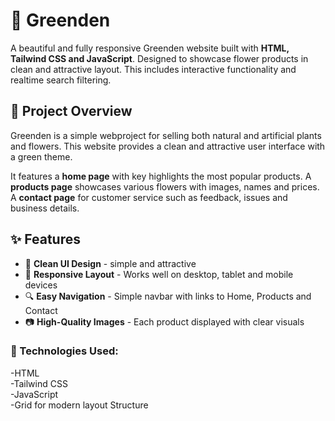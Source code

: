# 💐 Greenden

A beautiful and fully responsive Greenden website built with **HTML, Tailwind CSS and JavaScript**. Designed to showcase flower products in clean and attractive layout. This includes interactive functionality and realtime search filtering.
 

## 📌 Project Overview 
 Greenden is a simple webproject for selling both natural and artificial plants and flowers. This website provides a clean and attractive user interface with a green theme.  

 It features a **home page** with key highlights the most popular products. A **products page** showcases various flowers with images, names and prices. A **contact page** for customer service such as feedback, issues and business details.  

 ## ✨ Features  
  - 🌿 **Clean UI Design** - simple and attractive  
  - 📱 **Responsive Layout** - Works well on desktop, tablet and mobile devices  
  - 🔍 **Easy Navigation** - Simple navbar with links to Home, Products and Contact  
  - 📷 **High-Quality Images** - Each product displayed with clear visuals   

### 💫 Technologies Used:
 -HTML  
 -Tailwind CSS  
 -JavaScript  
 -Grid for modern layout Structure 



  
